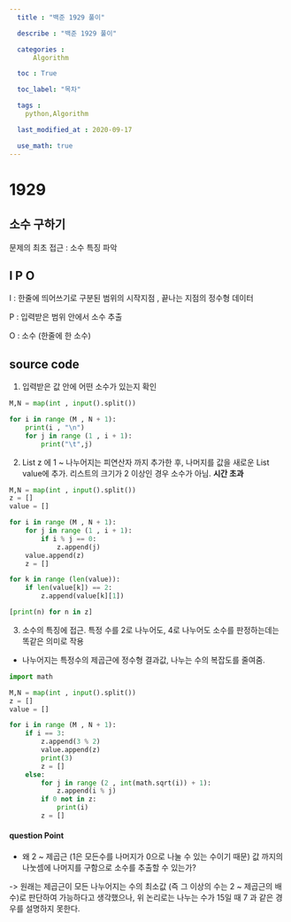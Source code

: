 ```yaml
---
  title : "백준 1929 풀이"

  describe : "백준 1929 풀이"

  categories : 
      Algorithm

  toc : True

  toc_label: "목차"

  tags : 
    python,Algorithm

  last_modified_at : 2020-09-17

  use_math: true
---
```


# 1929
## 소수 구하기

문제의 최초 접근 : 소수 특징 파악

## I P O

I : 한줄에 띄어쓰기로 구분된 범위의 시작지점 , 끝나는 지점의 정수형 데이터

P : 입력받은 범위 안에서 소수 추출

O : 소수 (한줄에 한 소수)
## source code

1. 입력받은 값 안에 어떤 소수가 있는지 확인

```python
M,N = map(int , input().split())

for i in range (M , N + 1):
    print(i , "\n")
    for j in range (1 , i + 1):
        print("\t",j)
```

2. List z 에 1 ~ 나누어지는 피연산자 까지 추가한 후, 나머지를 값을 새로운 List value에 추가. 리스트의 크기가 2 이상인 경우 소수가 아님. **시간 초과**

```python
M,N = map(int , input().split())
z = []
value = []

for i in range (M , N + 1):
    for j in range (1 , i + 1):
        if i % j == 0:
            z.append(j)
    value.append(z)
    z = []

for k in range (len(value)):
    if len(value[k]) == 2:
        z.append(value[k][1])

[print(n) for n in z]
```

3. 소수의 특징에 접근. 특정 수를 2로 나누어도, 4로 나누어도 소수를 판정하는데는 똑같은 의미로 작용

* 나누어지는 특정수의 제곱근에 정수형 결과값, 나누는 수의 복잡도를 줄여줌.

```python
import math

M,N = map(int , input().split())
z = []
value = []

for i in range (M , N + 1):
    if i == 3:
        z.append(3 % 2)
        value.append(z)
        print(3)
        z = []
    else:
        for j in range (2 , int(math.sqrt(i)) + 1):
            z.append(i % j)
        if 0 not in z:
            print(i)
        z = []
```
#### question Point
* 왜 2 ~ 제곱근 (1은 모든수를 나머지가 0으로 나눌 수 있는 수이기 때문) 값 까지의 나눗셈에 나머지를 구함으로 소수를 추출할 수 있는가?

-> 원래는 제곱근이 모든 나누어지는 수의 최소값 (즉 그 이상의 수는 2 ~ 제곱근의 배수)로 판단하여 가능하다고 생각했으나, 위 논리로는 나누는 수가 15일 때 7 과 같은 경우를 설명하지 못한다.
